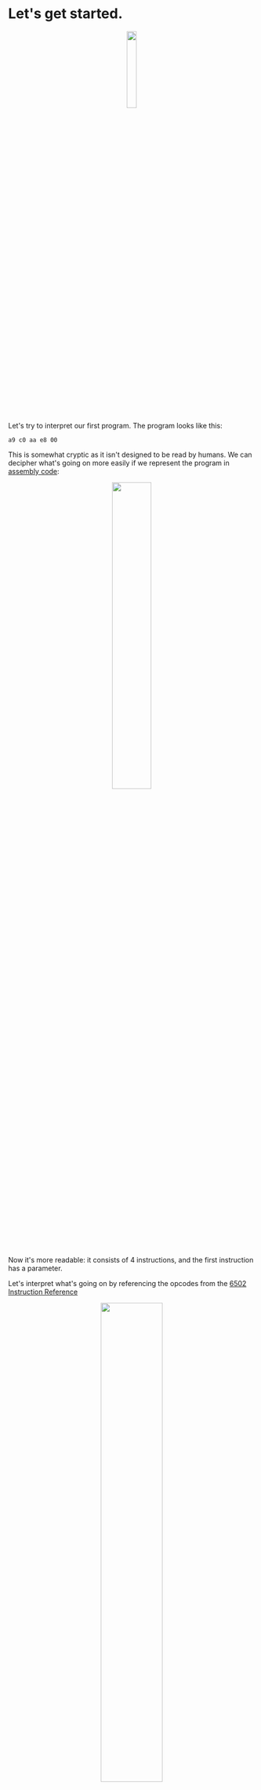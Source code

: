 # Let's get started.

 <div style="text-align:center"><img src="./images/ch3/chapter_logo.png" width="20%"/></div>

Let's try to interpret our first program. The program looks like this:


```
a9 c0 aa e8 00
```

This is somewhat cryptic as it isn't designed to be read by humans. We can decipher what's going on more easily if we represent the program in [assembly code](https://en.wikipedia.org/wiki/Assembly_language):

<div style="text-align:center"><img src="./images/ch3.1/image_1_assembler.png" width="40%"/></div>

Now it's more readable: it consists of 4 instructions, and the first instruction has a parameter.

Let's interpret what's going on by referencing the opcodes from the [6502 Instruction Reference](http://www.obelisk.me.uk/6502/reference.html)

<div style="text-align:center"><img src="./images/ch3.1/image_2_lda_spec.png" width="50%"/></div>

It looks like that the command loads a hexadecimal value 0xC0 into the accumulator CPU register. It also has to update some bits in Processor Status register P (namely, bit 1 - Zero Flag and bit 7 - Negative Flag).


> **LDA** spec shows that the opcode **0xA9** has one parameter. The instruction size is 2 bytes: one byte is for operation code itself (standard for all NES CPU opcodes), and the other is for a parameter.
>
> NES Opcodes can have no explicit parameters or one explicit parameter. For some operations, the explicit parameter can take 2 bytes. And in that case, the machine instruction would occupy 3 bytes.
>
> It is worth mentioning that some operations use CPU registers as implicit parameters.

Let's sketch out how our CPU might look like from a high-level perspective:

```rust
pub struct CPU {
   pub register_a: u8,
   pub status: u8,
   pub program_counter: u16,
}
 
impl CPU {
   pub fn new() -> Self {
       CPU {
           register_a: 0,
           status: 0,
           program_counter: 0,
       }
   }
 
   pub fn interpret(&mut self, program: Vec<u8>) {
       todo!("")
   }
}
```

Note that we introduced a program counter register that will help us track our current position in the program. Also, note that the interpret method takes a mutable reference to self as we know that we will need to modify **register_a** during the execution.

The CPU works in a constant cycle:
* Fetch next execution instruction from the instruction memory
* Decode the instruction
* Execute the Instruction
* Repeat the cycle

Lets try to codify exactly that:

```rust 
pub fn interpret(&mut self, program: Vec<u8>) {
    self.program_counter = 0;

    loop {
        let opscode = program[self.program_counter as usize];
        self.program_counter += 1;

        match opscode {
            _ => todo!()
        }
    }
}
```

So far so good. Endless loop? Nah, it's gonna be alright. Now let's implement the **LDA (0xA9)** opcode:

```rust
        match opscode {
            0xA9 => {
                let param = program[self.program_counter as usize];
                self.program_counter +=1;
                self.register_a = param;

                if self.register_a == 0 {
                    self.status = self.status | 0b0000_0010;
                } else {
                    self.status = self.status & 0b1111_1101;
                }

                if self.register_a & 0b1000_0000 != 0 {
                    self.status = self.status | 0b1000_0000;
                } else {
                    self.status = self.status & 0b0111_1111;
                }

            }
            _ => todo!()
        }
```

We are not doing anything crazy here, just following the spec and using rust constructs to do binary arithmetic.

> It's essential to set or unset CPU flag status depending on the results.

Because of the endless loop, we won't be able to test this functionality yet. Before moving on, let's quickly implement **BRK (0x00)** opcode:

```rust
        match opcode {
        // ...
            0x00 => {
                return;
            }
            _ => todo!()
        }
```

Now let's write some tests:


```rust
#[cfg(test)]
mod test {
   use super::*;
 
   #[test]
   fn test_0xa9_lda_immidiate_load_data() {
       let mut cpu = CPU::new();
       cpu.interpret(vec![0xa9, 0x05, 0x00]);
       assert_eq!(cpu.register_a, 0x05);
       assert!(cpu.status & 0b0000_0010 == 0b00);
       assert!(cpu.status & 0b1000_0000 == 0);
   }

    #[test]
    fn test_0xa9_lda_zero_flag() {
        let mut cpu = CPU::new();
        cpu.interpret(vec![0xa9, 0x00, 0x00]);
        assert!(cpu.status & 0b0000_0010 == 0b10);
    }
}
```

> Do you think that's enough? What else should we check?

Alright. Let's try to implement another opcode, shall we?

<div style="text-align:center"><img src="./images/ch3.1/image_3_tax_spec.png" width="50%"/></div>

This one is also straightforward: copy a value from A to X, and update status register.

We need to introduce **register_x** in our CPU struct, then we can implement the **TAX (0xAA)** opcode:

```rust
pub struct CPU {
//...
   pub register_x: u8,
}

impl CPU {
// ...    
    pub fn interpret(&mut self, program: Vec<u8>) {
// ...
        match opscode {
            //...  
            0xAA =>  {
                self.register_x = self.register_a;
            
                if self.register_x == 0 {
                    self.status = self.status | 0b0000_0010;
                } else {
                    self.status = self.status & 0b1111_1101;
                }

                if self.register_x & 0b1000_0000 != 0 {
                    self.status = self.status | 0b1000_0000;
                } else {
                    self.status = self.status & 0b0111_1111;
                }

            }
        }
    }
}
```

Don't forget to write tests:


```rust 
   #[test]
   fn test_0xaa_tax_move_a_to_x() {
       let mut cpu = CPU::new();
       cpu.register_a = 10;
       cpu.interpret(vec![0xaa, 0x00]);
 
       assert_eq!(cpu.register_x, 10)
   }
```

Before moving to the next opcode, we have to admit that our code is quite convoluted:
* the interpret method is already complicated and does multiple things
* there is a noticeable duplication between the way **TAX** and **LDA** are implemented.

Let's fix that:

```rust 
// ... 
  fn lda(&mut self, value: u8) {
       self.register_a = value;
       self.update_zero_and_negative_flags(self.register_a);
   }
 
   fn tax(&mut self) {
       self.register_x = self.register_a;
       self.update_zero_and_negative_flags(self.register_x);
   }
  
    fn update_zero_and_negative_flags(&mut self, result: u8) {
        if result == 0 {
            self.status = self.status | 0b0000_0010;
        } else {
            self.status = self.status & 0b1111_1101;
        }

        if result & 0b1000_0000 != 0 {
            self.status = self.status | 0b1000_0000;
        } else {
            self.status = self.status & 0b0111_1111;
        }
    }
// ...    
    pub fn interpret(&mut self, program: Vec<u8>) {
// ...
        match opscode {
            0xA9 => {
                let param = program[self.program_counter as usize];
                self.program_counter += 1;
                
                self.lda(param);
            }

            0xAA => self.tax(),

            0x00 => return,
            
            _ => todo!(),
        }
    }
}
```

Ok. The code looks more manageable now. Hopefully, all tests are still passing.

I cannot emphasize enough the importance of writing tests for all of the opcodes we are implementing. The operations themselves are almost trivial, but tiny mistakes can cause unpredictable ripples in game logic.

<div style="text-align:center"><img src="./images/ch3.1/image_4_pacman_bug.gif" width="30%"/></div>

Implementing that last opcode from the program should not be a problem, and I'll leave this exercise to you.

When you are done, these tests should pass:

```rust 
   #[test]
   fn test_5_ops_working_together() {
       let mut cpu = CPU::new();
       cpu.interpret(vec![0xa9, 0xc0, 0xaa, 0xe8, 0x00]);
 
       assert_eq!(cpu.register_x, 0xc1)
   }

    #[test]
    fn test_inx_overflow() {
        let mut cpu = CPU::new();
        cpu.register_x = 0xff;
        cpu.interpret(vec![0xe8, 0xe8, 0x00]);

        assert_eq!(cpu.register_x, 1)
    }
```
<br/>

------

> The full source code for this chapter: <a href="https://github.com/bugzmanov/nes_ebook/tree/master/code/ch3.1" target="_blank">GitHub</a>.
